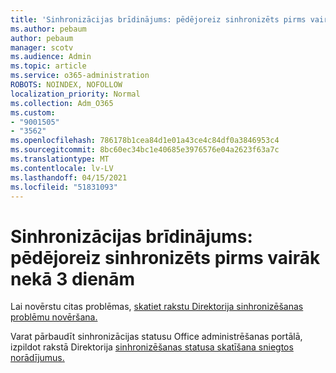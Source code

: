 ```yaml
---
title: 'Sinhronizācijas brīdinājums: pēdējoreiz sinhronizēts pirms vairāk nekā 3 dienām'
ms.author: pebaum
author: pebaum
manager: scotv
ms.audience: Admin
ms.topic: article
ms.service: o365-administration
ROBOTS: NOINDEX, NOFOLLOW
localization_priority: Normal
ms.collection: Adm_O365
ms.custom:
- "9001505"
- "3562"
ms.openlocfilehash: 786178b1cea84d1e01a43ce4c84df0a3846953c4
ms.sourcegitcommit: 8bc60ec34bc1e40685e3976576e04a2623f63a7c
ms.translationtype: MT
ms.contentlocale: lv-LV
ms.lasthandoff: 04/15/2021
ms.locfileid: "51831093"
---
```

# <a name="sync-warning-last-synced-more-than-3-days-ago"></a>Sinhronizācijas brīdinājums: pēdējoreiz sinhronizēts pirms vairāk nekā 3 dienām

Lai novērstu citas problēmas, [skatiet rakstu Direktorija sinhronizēšanas problēmu novēršana.](https://docs.microsoft.com/office365/enterprise/fix-problems-with-directory-synchronization)

Varat pārbaudīt sinhronizācijas statusu Office administrēšanas portālā, izpildot rakstā Direktorija [sinhronizēšanas statusa skatīšana sniegtos norādījumus.](https://docs.microsoft.com/office365/enterprise/view-directory-synchronization-status)

